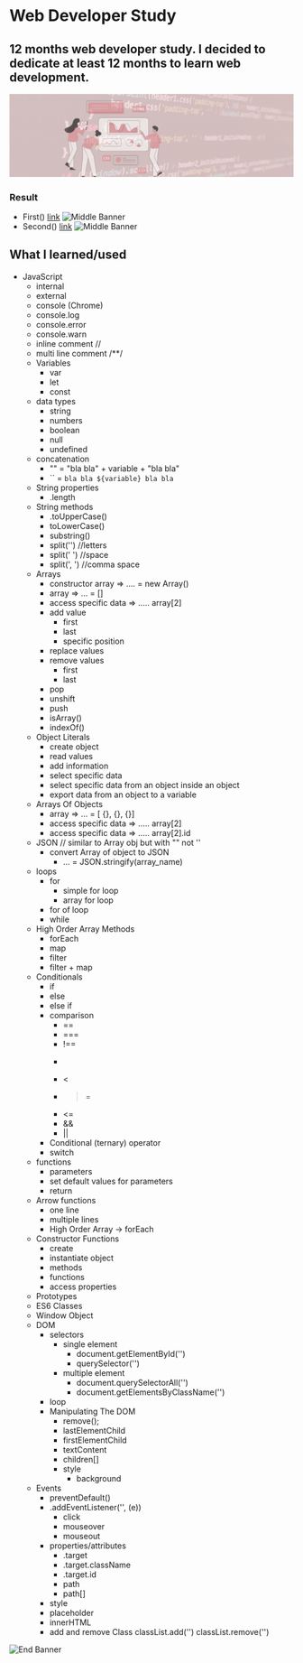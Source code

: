 # Web Developer Study
## 12 months web developer study. I decided to dedicate at least 12 months to learn web development.

![Begin Banner](Documentation/top-1200x350.gif)


### Result
* First() [link]()
![Middle Banner](wds-20(1).gif)
* Second() [link]()
![Middle Banner](wds-20(2).png)


## What I learned/used
* JavaScript
    * internal
    * external
    * console (Chrome)
    * console.log
    * console.error
    * console.warn
    * inline comment // 
    * multi line comment /**/
    * Variables
        * var
        * let
        * const
    * data types
        * string
        * numbers
        * boolean
        * null
        * undefined
    * concatenation
        * "" = "bla bla" + variable + "bla bla"
        * `` = `bla bla ${variable} bla bla`
    * String properties
        * .length
    * String methods
        * .toUpperCase()
        * toLowerCase()
        * substring()
        * split('') //letters
        * split(' ') //space
        * split(', ') //comma space
    * Arrays
        * constructor array => .... = new Array()
        * array => ... = []
        * access specific data => ..... array[2]
        * add value
            * first
            * last
            * specific position
        * replace values
        * remove values
            * first
            * last
        * pop
        * unshift
        * push
        * isArray()
        * indexOf()
    * Object Literals        
        * create object
        * read values
        * add information
        * select specific data 
        * select specific data from an object inside an object
        * export data from an object to a variable
    * Arrays Of Objects 
        * array => ... = [ {}, {}, {}]
        * access specific data => ..... array[2]
        * access specific data => ..... array[2].id
    * JSON // similar to Array obj but with "" not ''
        * convert Array of object to JSON
            * ... = JSON.stringify(array_name)
    * loops
        * for
            * simple for loop
            * array for loop
        * for of loop
        * while
    * High Order Array Methods
        * forEach
        * map
        * filter
        * filter + map
    * Conditionals
        * if
        * else
        * else if
        * comparison
            * ==
            * ===
            * !==
            * >
            * <
            * >=
            * <=
            * &&
            * ||
        * Conditional (ternary) operator
        * switch
    * functions
        * parameters
        * set default values for parameters
        * return
    * Arrow functions
        * one line
        * multiple lines
        * High Order Array -> forEach
    * Constructor Functions
        * create
        * instantiate object
        * methods
        * functions
        * access properties
    * Prototypes
    * ES6 Classes 
    * Window Object 
    * DOM
        * selectors
            * single element
                * document.getElementById('')
                * querySelector('')
            * multiple element
                * document.querySelectorAll('')
                * document.getElementsByClassName('')
        * loop 
        * Manipulating The DOM 
            * remove();
            * lastElementChild
            * firstElementChild
            * textContent
            * children[]
            * style
                * background
    * Events 
        * preventDefault()
        * .addEventListener('', (e))
            * click
            * mouseover
            * mouseout
        * properties/attributes
            * .target
            * .target.className
            * .target.id
            * path
            * path[]
        * style
        * placeholder
        * innerHTML
        * add and remove Class 
            classList.add('')
            classList.remove('')








    







      

![End Banner](Documentation/botton-1200x350.gif)
